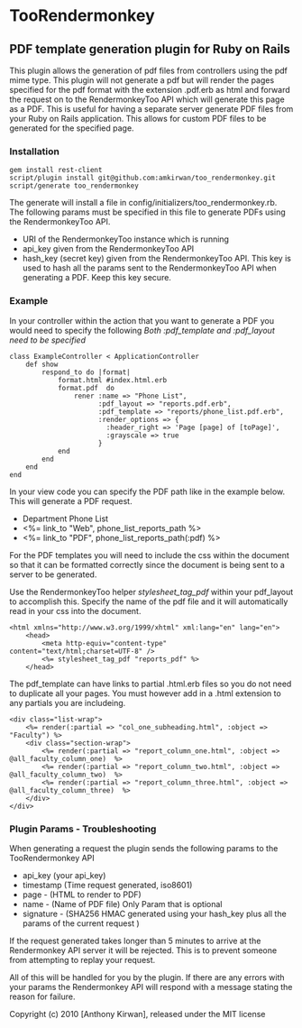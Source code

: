 # TooRendermonkey

## PDF template generation plugin for Ruby on Rails

This plugin allows the generation of pdf files from controllers using the pdf mime type. This plugin will not generate a pdf but will render the pages specified for the pdf format with the extension .pdf.erb as html and forward the request on to the RendermonkeyToo API which will generate this page as a PDF. This is useful for having a separate server generate PDF files from your Ruby on Rails application. This allows for custom PDF files to be generated for the specified page.

### Installation
	gem install rest-client
    script/plugin install git@github.com:amkirwan/too_rendermonkey.git
	script/generate too_rendermonkey

The generate will install a file in config/initializers/too_rendermonkey.rb. The following params must be specified in this file to generate PDFs using the RendermonkeyToo API.

* URI of the RendermonkeyToo instance which is running
* api_key given from the RendermonkeyToo API
* hash_key (secret key) given from the RendermonkeyToo API. This key is used to hash all the params sent to the RendermonkeyToo API when generating a PDF. Keep this key secure. 


### Example

In your controller within the action that you want to generate a PDF you would need to specify the following
*Both :pdf_template and :pdf_layout need to be specified*

    class ExampleController < ApplicationController
        def show
            respond_to do |format|
                format.html #index.html.erb
                format.pdf  do
					rener :name => "Phone List",
						  :pdf_layout => "reports.pdf.erb",
						  :pdf_template => "reports/phone_list.pdf.erb",
						  :render_options => {
							:header_right => 'Page [page] of [toPage]',
							:grayscale => true
						  }
                end
            end
        end
    end

In your view code you can specify the PDF path like in the example below. This will generate a PDF request.
	<div>
		<ul>
			<li class="reports">Department Phone List</li>
			<li class="reports-type"><%= link_to "Web", phone_list_reports_path %></li>
			<li class="reports-type"><%= link_to "PDF", phone_list_reports_path(:pdf) %></li>
		</ul>
	</div>
	
For the PDF templates you will need to include the css within the document so that it can be formatted correctly since the document is being sent to a server to be generated. 

Use the RendermonkeyToo helper *stylesheet_tag_pdf* within your pdf_layout to accomplish this. Specify the name of the pdf file and it will automatically read in your css into the document.

	<html xmlns="http://www.w3.org/1999/xhtml" xml:lang="en" lang="en">
		<head>
			<meta http-equiv="content-type" content="text/html;charset=UTF-8" />
			<%= stylesheet_tag_pdf "reports_pdf" %>
		</head>
		
The pdf_template can have links to partial .html.erb files so you do not need to duplicate all your pages. You must however add in a .html extension to any partials you are includeing.

	<div class="list-wrap">
		<%= render(:partial => "col_one_subheading.html", :object => "Faculty") %>
		<div class="section-wrap">
			<%= render(:partial => "report_column_one.html", :object => @all_faculty_column_one)  %>
			<%= render(:partial => "report_column_two.html", :object => @all_faculty_column_two)  %>
			<%= render(:partial => "report_column_three.html", :object => @all_faculty_column_three)  %>
		</div>
	</div>
	
### Plugin Params - Troubleshooting

When generating a request the plugin sends the following params to the TooRendermonkey API

* api_key (your api_key)
* timestamp (Time request generated, iso8601)
* page - (HTML to render to PDF)
* name - (Name of PDF file) Only Param that is optional
* signature - (SHA256 HMAC generated using your hash_key plus all the params of the current request )

If the request generated takes longer than 5 minutes to arrive at the Rendermonkey API server it will be rejected. This is to prevent someone from attempting to replay your request.

All of this will be handled for you by the plugin. If there are any errors with your params the Rendermonkey API will respond with a message stating the reason for failure.



Copyright (c) 2010 [Anthony Kirwan], released under the MIT license
